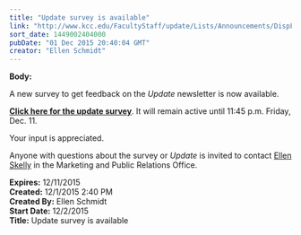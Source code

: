 ```yaml
---
title: "Update survey is available"
link: "http://www.kcc.edu/FacultyStaff/update/Lists/Announcements/DispForm.aspx?ID=2100"
sort_date: 1449002404000
pubDate: "01 Dec 2015 20:40:04 GMT"
creator: "Ellen Schmidt"
---
```


<div><b>Body:</b> <div class="ExternalClass958401AF153349EC837842ADCD4611B9"><p>​​A new survey to get feedback on the <em>Update </em>newsletter is now available.</p>
<p><a href="https://www.surveymonkey.com/r/surveyonupdate" style="text-decoration:underline"><strong>Click here for the update survey</strong></a>. It will remain active until 11:45 p.m. Friday, Dec. 11.</p>
<p><a href="https://www.surveymonkey.com/r/surveyonupdate"><img src="/FacultyStaff/update/PublishingImages/feedback1.gif" alt="" style="vertical-align:auto;float:right;margin:5px" /></a>Your input is appreciated.</p>
<p>Anyone with questions about the survey or <em>Update</em> is invited to contact <a href="mailto:eskelly@kcc.edu">Ellen Skelly</a> in the Marketing and Public Relations Office.<br /></p></div></div>
<div><b>Expires:</b> 12/11/2015</div>
<div><b>Created:</b> 12/1/2015 2:40 PM</div>
<div><b>Created By:</b> Ellen Schmidt</div>
<div><b>Start Date:</b> 12/2/2015</div>
<div><b>Title:</b> Update survey is available</div>
